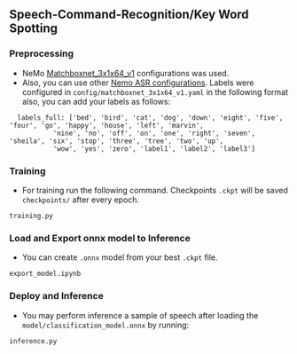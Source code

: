 ## Speech-Command-Recognition/Key Word Spotting

### Preprocessing
- NeMo [Matchboxnet_3x1x64_v1](https://github.com/NVIDIA/NeMo/tree/main/examples/asr/conf/matchboxnet) configurations was used.
- Also, you can use other [Nemo ASR configurations](https://github.com/NVIDIA/NeMo/tree/main/examples/asr/conf).
Labels were configured in `config/matchboxnet_3x1x64_v1.yaml` in the following format also, you can add your labels as follows:

```
  labels_full: ['bed', 'bird', 'cat', 'dog', 'down', 'eight', 'five', 'four', 'go', 'happy', 'house', 'left', 'marvin',
           'nine', 'no', 'off', 'on', 'one', 'right', 'seven', 'sheila', 'six', 'stop', 'three', 'tree', 'two', 'up',
           'wow', 'yes', 'zero', 'label1', 'label2', 'label3']
```
### Training
- For training run the following command. Checkpoints `.ckpt` will be saved `checkpoints/` after every epoch.
```
training.py
```
### Load and Export onnx model to Inference
- You can create `.onnx` model from your best `.ckpt` file. 
```
export_model.ipynb
```
### Deploy and Inference
- You may perform inference a sample of speech after loading the `model/classification_model.onnx` by running:
```
inference.py
```
